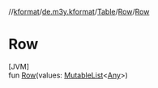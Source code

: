 //[kformat](../../../../index.md)/[de.m3y.kformat](../../index.md)/[Table](../index.md)/[Row](index.md)/[Row](-row.md)

# Row

[JVM]\
fun [Row](-row.md)(values: [MutableList](https://kotlinlang.org/api/latest/jvm/stdlib/kotlin.collections/-mutable-list/index.html)&lt;[Any](https://kotlinlang.org/api/latest/jvm/stdlib/kotlin/-any/index.html)&gt;)
